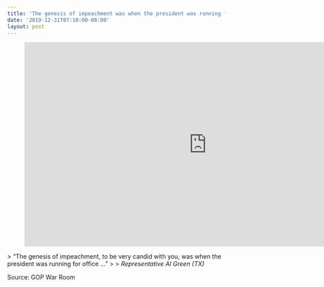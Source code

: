 ```yaml
---
title: 'The genesis of impeachment was when the president was running for office'
date: '2019-12-31T07:10:00-08:00'
layout: post
---
```


<figure class="wp-block-embed is-type-rich is-provider-embed-handler wp-block-embed-embed-handler wp-embed-aspect-16-9 wp-has-aspect-ratio"><div class="wp-block-embed__wrapper"><iframe allow="accelerometer; autoplay; clipboard-write; encrypted-media; gyroscope; picture-in-picture" allowfullscreen="" frameborder="0" height="473" src="https://www.youtube.com/embed/Bk7gQfwquAM?feature=oembed" title="Dem Rep Green: “The Genesis Of Impeachment…Was When The President Was Running For Office”" width="840"></iframe></div></figure>> “The genesis of impeachment, to be very candid with you, was when the president was running for office …”
> 
> <cite>Representative Al Green (TX)</cite>

Source: GOP War Room